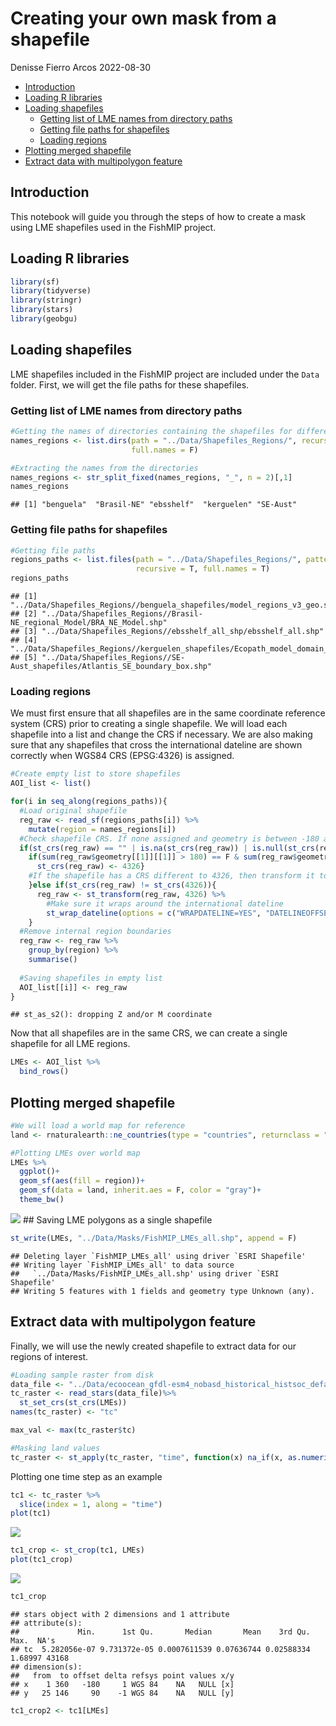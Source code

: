 Creating your own mask from a shapefile
================
Denisse Fierro Arcos
2022-08-30

-   <a href="#introduction" id="toc-introduction">Introduction</a>
-   <a href="#loading-r-libraries" id="toc-loading-r-libraries">Loading R
    libraries</a>
-   <a href="#loading-shapefiles" id="toc-loading-shapefiles">Loading
    shapefiles</a>
    -   <a href="#getting-list-of-lme-names-from-directory-paths"
        id="toc-getting-list-of-lme-names-from-directory-paths">Getting list of
        LME names from directory paths</a>
    -   <a href="#getting-file-paths-for-shapefiles"
        id="toc-getting-file-paths-for-shapefiles">Getting file paths for
        shapefiles</a>
    -   <a href="#loading-regions" id="toc-loading-regions">Loading regions</a>
-   <a href="#plotting-merged-shapefile"
    id="toc-plotting-merged-shapefile">Plotting merged shapefile</a>
-   <a href="#extract-data-with-multipolygon-feature"
    id="toc-extract-data-with-multipolygon-feature">Extract data with
    multipolygon feature</a>

## Introduction

This notebook will guide you through the steps of how to create a mask
using LME shapefiles used in the FishMIP project.

## Loading R libraries

``` r
library(sf)
library(tidyverse)
library(stringr)
library(stars)
library(geobgu)
```

## Loading shapefiles

LME shapefiles included in the FishMIP project are included under the
`Data` folder. First, we will get the file paths for these shapefiles.

### Getting list of LME names from directory paths

``` r
#Getting the names of directories containing the shapefiles for different regions of interest
names_regions <- list.dirs(path = "../Data/Shapefiles_Regions/", recursive = F, 
                           full.names = F)

#Extracting the names from the directories
names_regions <- str_split_fixed(names_regions, "_", n = 2)[,1]
names_regions
```

    ## [1] "benguela"  "Brasil-NE" "ebsshelf"  "kerguelen" "SE-Aust"

### Getting file paths for shapefiles

``` r
#Getting file paths
regions_paths <- list.files(path = "../Data/Shapefiles_Regions/", pattern = ".shp$", 
                            recursive = T, full.names = T)
regions_paths
```

    ## [1] "../Data/Shapefiles_Regions//benguela_shapefiles/model_regions_v3_geo.shp"        
    ## [2] "../Data/Shapefiles_Regions//Brasil-NE_regional_Model/BRA_NE_Model.shp"           
    ## [3] "../Data/Shapefiles_Regions//ebsshelf_all_shp/ebsshelf_all.shp"                   
    ## [4] "../Data/Shapefiles_Regions//kerguelen_shapefiles/Ecopath_model_domain_curved.shp"
    ## [5] "../Data/Shapefiles_Regions//SE-Aust_shapefiles/Atlantis_SE_boundary_box.shp"

### Loading regions

We must first ensure that all shapefiles are in the same coordinate
reference system (CRS) prior to creating a single shapefile. We will
load each shapefile into a list and change the CRS if necessary. We are
also making sure that any shapefiles that cross the international
dateline are shown correctly when WGS84 CRS (EPSG:4326) is assigned.

``` r
#Create empty list to store shapefiles
AOI_list <- list()

for(i in seq_along(regions_paths)){
  #Load original shapefile
  reg_raw <- read_sf(regions_paths[i]) %>%
    mutate(region = names_regions[i])
  #Check shapefile CRS. If none assigned and geometry is between -180 and +180, then assign WGS84
  if(st_crs(reg_raw) == "" | is.na(st_crs(reg_raw)) | is.null(st_crs(reg_raw))){
    if(sum(reg_raw$geometry[[1]][[1]] > 180) == F & sum(reg_raw$geometry[[1]][[1]] < -180) == F){
      st_crs(reg_raw) <- 4326}
    #If the shapefile has a CRS different to 4326, then transform it to WGS84
    }else if(st_crs(reg_raw) != st_crs(4326)){
      reg_raw <- st_transform(reg_raw, 4326) %>% 
        #Make sure it wraps around the international dateline
        st_wrap_dateline(options = c("WRAPDATELINE=YES", "DATELINEOFFSET=180"))
    }
  #Remove internal region boundaries
  reg_raw <- reg_raw %>% 
    group_by(region) %>% 
    summarise()
  
  #Saving shapefiles in empty list
  AOI_list[[i]] <- reg_raw
}
```

    ## st_as_s2(): dropping Z and/or M coordinate

Now that all shapefiles are in the same CRS, we can create a single
shapefile for all LME regions.

``` r
LMEs <- AOI_list %>% 
  bind_rows()
```

## Plotting merged shapefile

``` r
#We will load a world map for reference
land <- rnaturalearth::ne_countries(type = "countries", returnclass = "sf")

#Plotting LMEs over world map
LMEs %>% 
  ggplot()+
  geom_sf(aes(fill = region))+
  geom_sf(data = land, inherit.aes = F, color = "gray")+
  theme_bw()
```

![](Creating_Your_Own_Mask_From_Shapefiles_files/figure-gfm/plot_shapefile-1.png)<!-- -->
\## Saving LME polygons as a single shapefile

``` r
st_write(LMEs, "../Data/Masks/FishMIP_LMEs_all.shp", append = F)
```

    ## Deleting layer `FishMIP_LMEs_all' using driver `ESRI Shapefile'
    ## Writing layer `FishMIP_LMEs_all' to data source 
    ##   `../Data/Masks/FishMIP_LMEs_all.shp' using driver `ESRI Shapefile'
    ## Writing 5 features with 1 fields and geometry type Unknown (any).

## Extract data with multipolygon feature

Finally, we will use the newly created shapefile to extract data for our
regions of interest.

``` r
#Loading sample raster from disk
data_file <- "../Data/ecoocean_gfdl-esm4_nobasd_historical_histsoc_default_tc_global_monthly_1950_2014.nc"
tc_raster <- read_stars(data_file)%>% 
  st_set_crs(st_crs(LMEs))
names(tc_raster) <- "tc"

max_val <- max(tc_raster$tc)

#Masking land values
tc_raster <- st_apply(tc_raster, "time", function(x) na_if(x, as.numeric(max_val)))
```

Plotting one time step as an example

``` r
tc1 <- tc_raster %>%
  slice(index = 1, along = "time")
plot(tc1)
```

![](Creating_Your_Own_Mask_From_Shapefiles_files/figure-gfm/unnamed-chunk-1-1.png)<!-- -->

``` r
tc1_crop <- st_crop(tc1, LMEs)
plot(tc1_crop)
```

![](Creating_Your_Own_Mask_From_Shapefiles_files/figure-gfm/unnamed-chunk-1-2.png)<!-- -->

``` r
tc1_crop
```

    ## stars object with 2 dimensions and 1 attribute
    ## attribute(s):
    ##             Min.      1st Qu.       Median       Mean    3rd Qu.    Max.  NA's
    ## tc  5.282056e-07 9.731372e-05 0.0007611539 0.07636744 0.02588334 1.68997 43168
    ## dimension(s):
    ##   from  to offset delta refsys point values x/y
    ## x    1 360   -180     1 WGS 84    NA   NULL [x]
    ## y   25 146     90    -1 WGS 84    NA   NULL [y]

``` r
tc1_crop2 <- tc1[LMEs]
```

